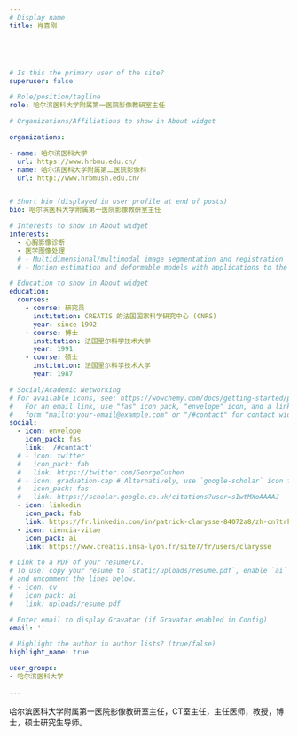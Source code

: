 ```yaml
---
# Display name
title: 肖喜刚





# Is this the primary user of the site?
superuser: false

# Role/position/tagline
role: 哈尔滨医科大学附属第一医院影像教研室主任

# Organizations/Affiliations to show in About widget

organizations:

- name: 哈尔滨医科大学
  url: https://www.hrbmu.edu.cn/
- name: 哈尔滨医科大学附属第二医院影像科
  url: http://www.hrbmush.edu.cn/


# Short bio (displayed in user profile at end of posts)
bio: 哈尔滨医科大学附属第一医院影像教研室主任

# Interests to show in About widget
interests:
  - 心胸影像诊断
  - 医学图像处理
  # - Multidimensional/multimodal image segmentation and registration
  # - Motion estimation and deformable models with applications to the 3D analysis of the heart functions

# Education to show in About widget
education:
  courses:
    - course: 研究员
      institution: CREATIS 的法国国家科学研究中心 (CNRS)
      year: since 1992
    - course: 博士
      institution: 法国里尔科学技术大学
      year: 1991
    - course: 硕士
      institution: 法国里尔科学技术大学
      year: 1987

# Social/Academic Networking
# For available icons, see: https://wowchemy.com/docs/getting-started/page-builder/#icons
#   For an email link, use "fas" icon pack, "envelope" icon, and a link in the
#   form "mailto:your-email@example.com" or "/#contact" for contact widget.
social:
  - icon: envelope
    icon_pack: fas
    link: '/#contact'
  # - icon: twitter
  #   icon_pack: fab
  #   link: https://twitter.com/GeorgeCushen
  # - icon: graduation-cap # Alternatively, use `google-scholar` icon from `ai` icon pack
  #   icon_pack: fas
  #   link: https://scholar.google.co.uk/citations?user=sIwtMXoAAAAJ
  - icon: linkedin
    icon_pack: fab
    link: https://fr.linkedin.com/in/patrick-clarysse-84072a8/zh-cn?trk=people-guest_people_search-card
  - icon: ciencia-vitae
    icon_pack: ai
    link: https://www.creatis.insa-lyon.fr/site7/fr/users/clarysse 

# Link to a PDF of your resume/CV.
# To use: copy your resume to `static/uploads/resume.pdf`, enable `ai` icons in `params.toml`,
# and uncomment the lines below.
# - icon: cv
#   icon_pack: ai
#   link: uploads/resume.pdf

# Enter email to display Gravatar (if Gravatar enabled in Config)
email: ''

# Highlight the author in author lists? (true/false)
highlight_name: true

user_groups:
- 哈尔滨医科大学
 
---
```

哈尔滨医科大学附属第一医院影像教研室主任，CT室主任，主任医师，教授，博士，硕士研究生导师。
